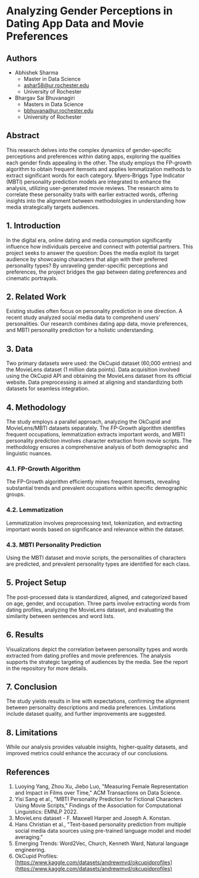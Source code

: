 # Analyzing Gender Perceptions in Dating App Data and Movie Preferences

## Authors
- Abhishek Sharma
  - Master in Data Science
  - ashar58@ur.rochester.edu
  - University of Rochester
- Bhargav Sai Bhuvanagiri
  - Masters in Data Science
  - bbhuvana@ur.rochester.edu
  - University of Rochester

## Abstract
This research delves into the complex dynamics of gender-specific perceptions and preferences within dating apps, exploring the qualities each gender finds appealing in the other. The study employs the FP-growth algorithm to obtain frequent itemsets and applies lemmatization methods to extract significant words for each category. Myers-Briggs Type Indicator (MBTI) personality prediction models are integrated to enhance the analysis, utilizing user-generated movie reviews. The research aims to correlate these personality traits with earlier extracted words, offering insights into the alignment between methodologies in understanding how media strategically targets audiences.

## 1. Introduction
In the digital era, online dating and media consumption significantly influence how individuals perceive and connect with potential partners. This project seeks to answer the question: Does the media exploit its target audience by showcasing characters that align with their preferred personality types? By unraveling gender-specific perceptions and preferences, the project bridges the gap between dating preferences and cinematic portrayals.

## 2. Related Work
Existing studies often focus on personality prediction in one direction. A recent study analyzed social media data to comprehend users' personalities. Our research combines dating app data, movie preferences, and MBTI personality prediction for a holistic understanding.

## 3. Data
Two primary datasets were used: the OkCupid dataset (60,000 entries) and the MovieLens dataset (1 million data points). Data acquisition involved using the OkCupid API and obtaining the MovieLens dataset from its official website. Data preprocessing is aimed at aligning and standardizing both datasets for seamless integration.

## 4. Methodology
The study employs a parallel approach, analyzing the OkCupid and MovieLens/MBTI datasets separately. The FP-Growth algorithm identifies frequent occupations, lemmatization extracts important words, and MBTI personality prediction involves character extraction from movie scripts. The methodology ensures a comprehensive analysis of both demographic and linguistic nuances.

### 4.1. FP-Growth Algorithm
The FP-Growth algorithm efficiently mines frequent itemsets, revealing substantial trends and prevalent occupations within specific demographic groups.

### 4.2. Lemmatization
Lemmatization involves preprocessing text, tokenization, and extracting important words based on significance and relevance within the dataset.

### 4.3. MBTI Personality Prediction
Using the MBTI dataset and movie scripts, the personalities of characters are predicted, and prevalent personality types are identified for each class.

## 5. Project Setup
The post-processed data is standardized, aligned, and categorized based on age, gender, and occupation. Three parts involve extracting words from dating profiles, analyzing the MovieLens dataset, and evaluating the similarity between sentences and word lists.

## 6. Results
Visualizations depict the correlation between personality types and words extracted from dating profiles and movie preferences. The analysis supports the strategic targeting of audiences by the media. See the report in the repository for more details.

## 7. Conclusion
The study yields results in line with expectations, confirming the alignment between personality descriptions and media preferences. Limitations include dataset quality, and further improvements are suggested.

## 8. Limitations
While our analysis provides valuable insights, higher-quality datasets, and improved metrics could enhance the accuracy of our conclusions.

## References
1. Luoying Yang, Zhou Xu, Jiebo Luo, "Measuring Female Representation and Impact in Films over Time," ACM Transactions on Data Science.
2. Yisi Sang et al., "MBTI Personality Prediction for Fictional Characters Using Movie Scripts," Findings of the Association for Computational Linguistics: EMNLP 2022.
3. MovieLens dataset - F. Maxwell Harper and Joseph A. Konstan.
4. Hans Christian et al., "Text-based personality prediction from multiple social media data sources using pre-trained language model and model averaging."
5. Emerging Trends: Word2Vec, Church, Kenneth Ward, Natural language engineering.
6. OkCupid Profiles: [https://www.kaggle.com/datasets/andrewmvd/okcupidprofiles](https://www.kaggle.com/datasets/andrewmvd/okcupidprofiles)
